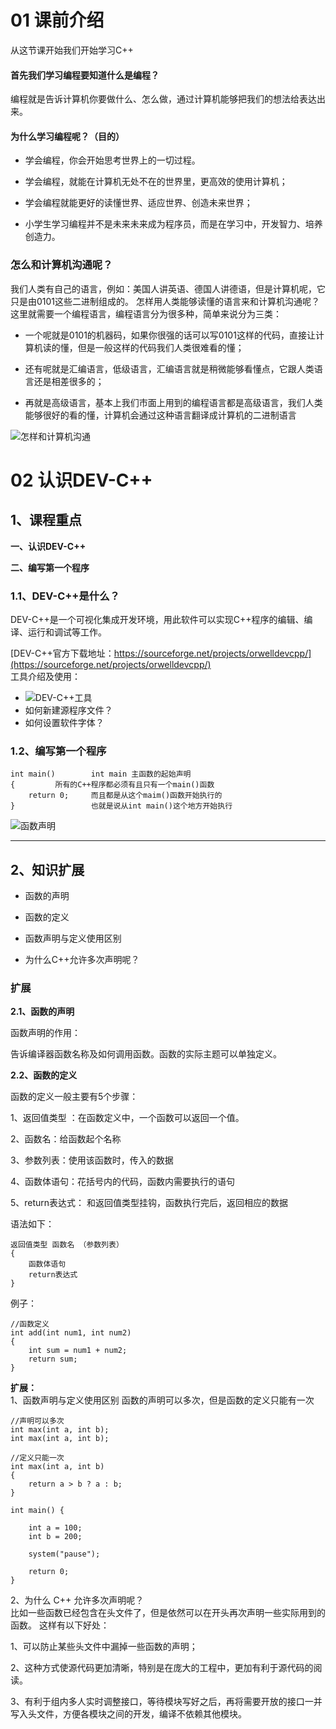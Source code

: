 # 01 课前介绍 
从这节课开始我们开始学习C++

#### 首先我们学习编程要知道什么是编程？
编程就是告诉计算机你要做什么、怎么做，通过计算机能够把我们的想法给表达出来。

#### 为什么学习编程呢？（目的）

* 学会编程，你会开始思考世界上的一切过程。

* 学会编程，就能在计算机无处不在的世界里，更高效的使用计算机；

* 学会编程就能更好的读懂世界、适应世界、创造未来世界；

* 小学生学习编程并不是未来未来成为程序员，而是在学习中，开发智力、培养创造力。


### 怎么和计算机沟通呢？

我们人类有自己的语言，例如：美国人讲英语、德国人讲德语，但是计算机呢，它只是由0101这些二进制组成的。
怎样用人类能够读懂的语言来和计算机沟通呢？这里就需要一个编程语言，编程语言分为很多种，简单来说分为三类：

* 一个呢就是0101的机器码，如果你很强的话可以写0101这样的代码，直接让计算机读的懂，但是一般这样的代码我们人类很难看的懂；

* 还有呢就是汇编语言，低级语言，汇编语言就是稍微能够看懂点，它跟人类语言还是相差很多的；

* 再就是高级语言，基本上我们市面上用到的编程语言都是高级语言，我们人类能够很好的看的懂，计算机会通过这种语言翻译成计算机的二进制语言

![怎样和计算机沟通](https://raw.githubusercontent.com/Hizcy/C/037c2818706a6f96d92302623006c93d96ea5792/%E6%80%8E%E6%A0%B7%E5%92%8C%E8%AE%A1%E7%AE%97%E6%9C%BA%E6%B2%9F%E9%80%9A.png)

# 02 认识DEV-C++
 
## 1、课程重点

**一、认识DEV-C++**  

**二、编写第一个程序**   
 
### 1.1、DEV-C++是什么？  

DEV-C++是一个可视化集成开发环境，用此软件可以实现C++程序的编辑、编译、运行和调试等工作。 

[DEV-C++官方下载地址：https://sourceforge.net/projects/orwelldevcpp/](https://sourceforge.net/projects/orwelldevcpp/)  
工具介绍及使用：  
* ![DEV-C++工具](https://github.com/Hizcy/C/blob/main/DEV-C++.png?raw=true)
* 如何新建源程序文件？
* 如何设置软件字体？
  
### 1.2、编写第一个程序
```
int main()        int main 主函数的起始声明
{		  所有的C++程序都必须有且只有一个main()函数	
    return 0;     而且都是从这个maim()函数开始执行的
}                 也就是说从int main()这个地方开始执行
```
![函数声明](https://github.com/Hizcy/C/blob/main/%E5%87%BD%E6%95%B0%E5%A3%B0%E6%98%8E1.png?raw=true)



---
## 2、知识扩展
   * 函数的声明  

   * 函数的定义  

   * 函数声明与定义使用区别  

   * 为什么C++允许多次声明呢？    
### 扩展
**2.1、函数的声明**

函数声明的作用：  

告诉编译器函数名称及如何调用函数。函数的实际主题可以单独定义。

**2.2、函数的定义**  

函数的定义一般主要有5个步骤：  

1、返回值类型 ：在函数定义中，一个函数可以返回一个值。  

2、函数名：给函数起个名称  

3、参数列表：使用该函数时，传入的数据  

4、函数体语句：花括号内的代码，函数内需要执行的语句  

5、return表达式： 和返回值类型挂钩，函数执行完后，返回相应的数据     

语法如下：
```
返回值类型 函数名 （参数列表）
{
    函数体语句
    return表达式
}
```
例子：
```
//函数定义 
int add(int num1, int num2)
{
	int sum = num1 + num2;
	return sum;
}

```
**扩展：**  
1、函数声明与定义使用区别
函数的声明可以多次，但是函数的定义只能有一次  
```
//声明可以多次
int max(int a, int b);
int max(int a, int b);

//定义只能一次
int max(int a, int b)
{
	return a > b ? a : b;
}

int main() {

	int a = 100;
	int b = 200;
 
	system("pause");

	return 0;
}
```
2、为什么 C++ 允许多次声明呢？  
比如一些函数已经包含在头文件了，但是依然可以在开头再次声明一些实际用到的函数。
这样有以下好处：  

1、可以防止某些头文件中漏掉一些函数的声明；

2、这种方式使源代码更加清晰，特别是在庞大的工程中，更加有利于源代码的阅读。

3、有利于组内多人实时调整接口，等待模块写好之后，再将需要开放的接口一并写入头文件，方便各模块之间的开发，编译不依赖其他模块。 
